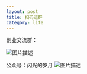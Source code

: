 ```yaml
---
layout: post
title: 扫码进群
category: life
---
```

副业交流群：  

![图片描述](http://www.laughitover.com/assets/images/2020/qun.png)  

公众号：闪光的岁月
![图片描述](http://www.laughitover.com/assets/images/2020/gzh.jpg)